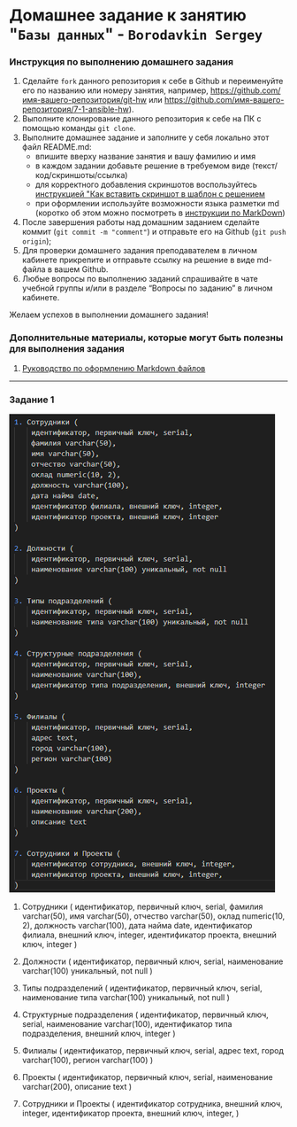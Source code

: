 # Домашнее задание к занятию "`Базы данных`" - `Borodavkin Sergey`


### Инструкция по выполнению домашнего задания

   1. Сделайте `fork` данного репозитория к себе в Github и переименуйте его по названию или номеру занятия, например, https://github.com/имя-вашего-репозитория/git-hw или  https://github.com/имя-вашего-репозитория/7-1-ansible-hw).
   2. Выполните клонирование данного репозитория к себе на ПК с помощью команды `git clone`.
   3. Выполните домашнее задание и заполните у себя локально этот файл README.md:
      - впишите вверху название занятия и вашу фамилию и имя
      - в каждом задании добавьте решение в требуемом виде (текст/код/скриншоты/ссылка)
      - для корректного добавления скриншотов воспользуйтесь [инструкцией "Как вставить скриншот в шаблон с решением](https://github.com/netology-code/sys-pattern-homework/blob/main/screen-instruction.md)
      - при оформлении используйте возможности языка разметки md (коротко об этом можно посмотреть в [инструкции  по MarkDown](https://github.com/netology-code/sys-pattern-homework/blob/main/md-instruction.md))
   4. После завершения работы над домашним заданием сделайте коммит (`git commit -m "comment"`) и отправьте его на Github (`git push origin`);
   5. Для проверки домашнего задания преподавателем в личном кабинете прикрепите и отправьте ссылку на решение в виде md-файла в вашем Github.
   6. Любые вопросы по выполнению заданий спрашивайте в чате учебной группы и/или в разделе “Вопросы по заданию” в личном кабинете.
   
Желаем успехов в выполнении домашнего задания!
   
### Дополнительные материалы, которые могут быть полезны для выполнения задания

1. [Руководство по оформлению Markdown файлов](https://gist.github.com/Jekins/2bf2d0638163f1294637#Code)

---

### Задание 1

![alt text](https://github.com/sergeyd0tnet/hw/blob/main/Database/Database_hw/img/Screenshot_1.png)

1. Сотрудники (
    идентификатор, первичный ключ, serial,
    фамилия varchar(50),
    имя varchar(50),
    отчество varchar(50),
    оклад numeric(10, 2),
    должность varchar(100),
    дата найма date,
    идентификатор филиала, внешний ключ, integer,
    идентификатор проекта, внешний ключ, integer
)

2. Должности (
    идентификатор, первичный ключ, serial,
    наименование varchar(100) уникальный, not null
)

3. Типы подразделений (
    идентификатор, первичный ключ, serial,
    наименование типа varchar(100) уникальный, not null
)

4. Структурные подразделения (
    идентификатор, первичный ключ, serial,
    наименование varchar(100),
    идентификатор типа подразделения, внешний ключ, integer
)

5. Филиалы (
    идентификатор, первичный ключ, serial,
    адрес text,
    город varchar(100),
    регион varchar(100)
)

6. Проекты (
    идентификатор, первичный ключ, serial,
    наименование varchar(200),
    описание text
)

7. Сотрудники и Проекты (
    идентификатор сотрудника, внешний ключ, integer,
    идентификатор проекта, внешний ключ, integer,
)